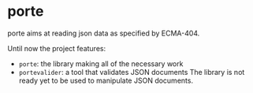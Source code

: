 # porte

porte aims at reading json data as specified by ECMA-404.

Until now the project features:
  - `porte`: the library making all of the necessary work
  - `portevalider`: a tool that validates JSON documents
The library is not ready yet to be used to manipulate JSON documents.
